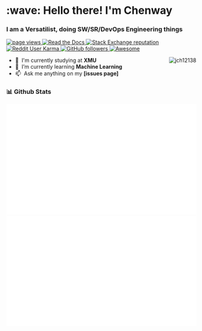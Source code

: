 <h1 align="left" id="macropower-title">:wave: Hello there! I'm Chenway</h1>
<h3 align="left">I am a Versatilist, doing SW/SR/DevOps Engineering things</h3>

<p align="left">
  <a href="https://github.com/MacroPower/MacroPower">
    <img src="https://komarev.com/ghpvc/?username=macropower" alt="page views" />
  </a>
  <a href="https://macropower.readthedocs.io/en/latest">
    <img alt="Read the Docs" src="https://img.shields.io/readthedocs/macropower?logo=read-the-docs">
  </a>
  <a href="https://stackoverflow.com/users/4868262">
    <img alt="Stack Exchange reputation" src="https://img.shields.io/stackexchange/stackoverflow/r/4868262?color=orange&label=reputation&logo=stackoverflow">
  </a>
  <a href="https://reddit.com/u/macropower">
    <img alt="Reddit User Karma" src="https://img.shields.io/reddit/user-karma/combined/macropower?label=karma&logo=reddit">
  </a>
  <a href="https://github.com/MacroPower?tab=followers">
    <img alt="GitHub followers" src="https://img.shields.io/github/followers/MacroPower?color=green&logo=github">
  </a>
  <a href="https://github.com/abhisheknaiidu/awesome-github-profile-readme">
    <img alt="Awesome" src="https://awesome.re/mentioned-badge.svg">
  </a>
</p>

<a href="#jch12138-title">
  <img src="https://github-readme-stats.vercel.app/api?username=jch12138&show_icons=true&count_private=true&include_all_commits=true" alt="jch12138" align="right" />
</a>

- :office: &nbsp;I'm currently studying at **XMU**
- :seedling: &nbsp;I’m currently learning **Machine Learning**
- :mailbox: &nbsp;Ask me anything on my **[issues page]**

### 📊 Github Stats
<a href='https://github.com/jch12138/github-stats-transparent'>
  
![Stats Overview](https://raw.githubusercontent.com/jch12138/github-stats-transparent/output/generated/overview.svg)
![Most Used Languages](https://raw.githubusercontent.com/jch12138/github-stats-transparent/output/generated/languages.svg)

</a>

<br>
